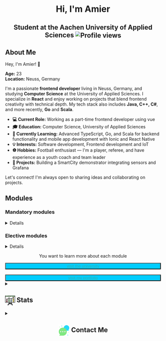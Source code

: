 <h1 align="center">Hi, I'm Amier </h1>
<h2 align="center">
    Student at the Aachen University of Applied Sciences
  <img src="https://komarev.com/ghpvc/?username=4mierS&color=orange&style=flat&abbreviated=true" alt="Profile views" style=" padding: 0 20 0;" align=center>
</h2>

<section>
<h2>About Me</h2>

Hey, I'm Amier! 👋<br>
<p><strong>Age:</strong> 23<br>
<strong>Location:</strong> Neuss, Germany</p>

<p>I'm a passionate <strong>frontend developer</strong> living in Neuss, Germany, and studying <strong>Computer Science</strong> at the University of Applied Sciences. I specialize in <strong>React</strong> and enjoy working on projects that blend frontend creativity with technical depth. My tech stack also includes <strong>Java, C++, C#</strong>, and more recently, <strong>Go</strong> and <strong>Scala</strong>.</p>

<ul>
  <li><strong>💻 Current Role:</strong> Working as a part-time frontend developer using vue</li>
  <li><strong>🎓 Education:</strong> Computer Science, University of Applied Sciences</li>
  <li><strong>🌱 Currently Learning:</strong> Advanced TypeScript, Go, and Scala for backend functionality and mobile app development with Ionic and React Native</li>
  <li><strong>💡 Interests:</strong> Software development, Frontend development and IoT</li>
  <li><strong>⚽️ Hobbies:</strong> Football enthusiast — I'm a player, referee, and have experience as a youth coach and team leader</li>
  <li><strong>🚀 Projects:</strong> Building a SmartCity demonstrator integrating sensors and Grafana</li>
</ul>

<p>Let's connect! I'm always open to sharing ideas and collaborating on projects.</p>

</section>
<section>
<h2>Modules</h2>
    <h3>
        Mandatory modules
    </h3>
    <details>
    <table style="padding:10 0 0;">
        <thead>
            <tr>
                <th>Module</th>
                <th>Finished</th>
            </tr>
        </thead>
        <tbody>
            <tr>
                <td>Higher mathematics</td>
                <td><img src="https://github.com/4mierS/4mierS/blob/main/icons/check.png" width=10% /> </td>
            </tr>
            <tr>
                <td>
                Basics of computer science and higher programming language
                </td>
                <td><img src="https://github.com/4mierS/4mierS/blob/main/icons/check.png" width=10% /> </td>
            </tr>
             <tr>
                <td>
                    Technical computer Science
                </td>
                <td>
                    <img src="https://github.com/4mierS/4mierS/blob/main/icons/check.png" width=10% />
                </td>
            </tr>
             <tr>
                <td>
                    Higher mathematics <b>2</b>
                </td>
                <td>
                    <img src="https://github.com/4mierS/4mierS/blob/main/icons/check.png" width=10% />
                </td>
            </tr>
            <tr>
                <td>
                    Data networks and IT security
                </td>
                <td>
                    <img src="https://github.com/4mierS/4mierS/blob/main/icons/check.png" width=10% />
                </td>
            </tr>
            <tr>
                <td>
                    Algorithms and data structures
                </td>
                <td>
                    <img src="https://github.com/4mierS/4mierS/blob/main/icons/check.png" width=10% />
                </td>
            </tr>
            <tr>
                <td>
                    Theoretical Computer Science and Logic
                </td>
                <td>
                    <img src="https://github.com/4mierS/4mierS/blob/main/icons/check.png" width=10% />
                </td>
            </tr>
            <tr>
                <td>
                    Databases and web technologies
                </td>
                <td>
                    <img src="https://github.com/4mierS/4mierS/blob/main/icons/check.png" width=10% />
                </td>
            </tr>
            <tr>
                <td>
                    Architecture of computer systems, operating system concepts and distributed systems
                </td>
                <td>
                    <img src="https://github.com/4mierS/4mierS/blob/main/icons/check.png" width=10% />
                </td>
            </tr>
            <tr>
                <td>
                    Software Engineering
                </td>
                <td>
                    <img src="https://github.com/4mierS/4mierS/blob/main/icons/check.png" width=10% />
                </td>
            </tr>
            <tr>
                <td>
                    Object-oriented software development
                </td>
                <td>
                    <img src="https://github.com/4mierS/4mierS/blob/main/icons/check.png" width=10% />
                </td>
            </tr>
            <tr>
                <td>
                    Business administration
                </td>
                <td>
                    <img src="https://github.com/4mierS/4mierS/blob/main/icons/check.png" width=10% />
                </td>
            </tr>
        </tbody>
    </table>
    </details>
    <h3>
        Elective modules
    </h3>
    <details>
    <table>
        <thead>
            <tr>
                <th>Module</th>
                <th>Focal point</th>
                <th>Finished</th>
            </tr>
        </thead>
        <tbody>
            <tr>
                <td>
                    IT-Fornesics
                </td>
                <td>
                    ITS
                </td>
                <td>
                    <img src="https://github.com/4mierS/4mierS/blob/main/icons/check.png" width=10% />
                </td>
            </tr>
            <tr>
                <td>
                    Cloud based information systems
                </td>
                <td>
                    SOFT
                </td>
                <td>
                    <img src="https://github.com/4mierS/4mierS/blob/main/icons/check.png" width=10% />
                </td>
            </tr>
            <tr>
                <td>
                    Databases and web technologies <b> 2 </b>
                </td>
                <td>
                    SOFT - ITM
                </td>
                <td>
                    <img src="https://github.com/4mierS/4mierS/blob/main/icons/check.png" width=10% />
                </td>
            </tr>
            <tr>
                <td>
                    Development for operations
                </td>
                <td>
                    SOFT
                </td>
                <td>
                    <img src="https://github.com/4mierS/4mierS/blob/main/icons/check.png" width=10% />
                </td>
            </tr>
            <tr>
                <td>
                    Secured by Design secure coding
                </td>
                <td>
                    ITS - SOFT
                </td>
                <td>
                    <img src="https://github.com/4mierS/4mierS/blob/main/icons/check.png" width=10% />
                </td>
            </tr>
            <tr>
                <td>
                    Lead in the it environment
                </td>
                <td>
                    SOFT - ITM
                </td>
                <td>
                    <img src="https://github.com/4mierS/4mierS/blob/main/icons/check.png" width=10% />
                </td>
            </tr>
            <tr>
                <td>
                    Requirements Engineering
                </td>
                <td>
                    SOFT - ITM
                </td>
                <td>
                    <img src="https://github.com/4mierS/4mierS/blob/main/icons/check.png" width=10% />
                </td>
            </tr>
        </tbody>
    </table>
    </details>
    <div align=center style="display:flex; flex-direction: column; justify-content: space-between">
    <p>You want to learn more about each module</p>
        <button style="background-color: #00ccff;">
            <a href="https://www.fh-aachen.de/en/studium/studiengaenge/informatik-bsc/studieninhalte" style="font-style:none; color:#34b0aa">
                visit the university
            </a>
        </button><br/>
        <button style="background-color:#00ccff;">
            <a href="https://www.fh-aachen.de/en/studium/studiengaenge/informatik-bsc/studieninhalte" style="font-style:none; color:#34b0aa">
                visit my portfolio
            </a>
        </button>
    </div>
</section>
<section>
<details>
  <summary><h2> <img align="center" src="https://github.com/4mierS/4mierS/blob/main/icons/graph.png" width="32"/> Stats</h2></summary>
  <div style="display:grid; gap:10px grid-template-columns: auto auto auto auto auto auto; grid-template-columns: 1fr 1fr; grid-template-rows: auto; ">

<div style="grid-column: 1 / span 1">

  ![GitHub Stats](https://github-readme-stats.vercel.app/api?username=4mierS&theme=tokyonight&hide_border=false&include_all_commits=true&count_private=false)

</div>
<div style="grid-column: 2 / span 1">

  ![Top Langs](https://github-readme-stats.vercel.app/api/top-langs/?username=4mierS&theme=tokyonight&hide_border=false&include_all_commits=true&count_private=false&layout=compact)

 </div>

<div style="grid-column: 1 / span 2">

  ![Activity Graph](https://github-readme-activity-graph.vercel.app/graph?username=4mierS&theme=tokyo-night)

</div>
 <div style="grid-column: 1 / span 3 ">
 
  ![GitHub Streak](https://github-readme-streak-stats.herokuapp.com/?user=4mierS&theme=tokyonight&hide_border=false)

</div>
  </div>
</details>
</section>
<section>
<details>
  <summary><h2  align=center> <img align="center" src="https://github.com/4mierS/4mierS/blob/main/icons/contact.png" width="37"/> Contact Me</h2></summary>
  <p  align=center>
    <i>You can reach out to me via</i><br/>
    <img src="https://i.giphy.com/media/v1.Y2lkPTc5MGI3NjExMThuM3h0cmI5NHk0czJyMXVqemhkb2x5ZnZyeGUwNWJleHQ1a3JiYiZlcD12MV9pbnRlcm5hbF9naWZfYnlfaWQmY3Q9Zw/z835RsRqQHOlC4rsBr/giphy.gif"/>
 </p>
 <div align=center style="display:flex; ">
    <a href="https://t.me/AmierSh">
      <img align="center" src="https://cdn-icons-png.flaticon.com/512/5968/5968804.png" width="10%"/>
    </a>
    <a href="mailto:amiershr@gmail.com">
      <img align="center" src="https://github.com/4mierS/4mierS/blob/main/icons/mail.png" width="10%"/>
    </a>
 </div>
</details>
</section>
